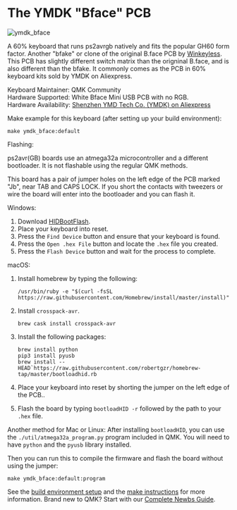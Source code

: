 # The YMDK "Bface" PCB

![ymdk_bface](https://i.imgur.com/qhFxN0g.jpg)

A 60% keyboard that runs ps2avrgb natively and fits the popular GH60 form factor. Another "bfake" or clone of the original B.face PCB by [Winkeyless](https://winkeyless.kr/product/b-face-x2-pcb/). This PCB has slightly different switch matrix than the origninal B.face, and is also different than the bfake. It commonly comes as the PCB in 60% keyboard kits sold by YMDK on Aliexpress.

Keyboard Maintainer: QMK Community  
Hardware Supported: White Bface Mini USB PCB with no RGB.  
Hardware Availability: [Shenzhen YMD Tech Co. (YMDK) on Aliexpress](https://www.aliexpress.com/item/32799437588.html)  

Make example for this keyboard (after setting up your build environment):

    make ymdk_bface:default

Flashing:

ps2avr(GB) boards use an atmega32a microcontroller and a different bootloader. It is not flashable using the regular QMK methods. 

This board has a pair of jumper holes on the left edge of the PCB marked "Jb", near TAB and CAPS LOCK. If you short the contacts with tweezers or wire the board will enter into the bootloader and you can flash it.

Windows: 
1. Download [HIDBootFlash](http://vusb.wikidot.com/project:hidbootflash).
2. Place your keyboard into reset. 
3. Press the `Find Device` button and ensure that your keyboard is found.
4. Press the `Open .hex File` button and locate the `.hex` file you created.
5. Press the `Flash Device` button and wait for the process to complete. 

macOS:
1. Install homebrew by typing the following:   
    ```
    /usr/bin/ruby -e "$(curl -fsSL https://raw.githubusercontent.com/Homebrew/install/master/install)"
    ```
2. Install `crosspack-avr`.  
    ```
    brew cask install crosspack-avr
    ```
3. Install the following packages:
    ```
    brew install python
    pip3 install pyusb
    brew install --HEAD`https://raw.githubusercontent.com/robertgzr/homebrew-tap/master/bootloadhid.rb
    ```

4. Place your keyboard into reset by shorting the jumper on the left edge of the PCB.. 
5. Flash the board by typing `bootloadHID -r` followed by the path to your `.hex` file. 

Another method for Mac or Linux:
After installing `bootloadHID`, you can use the `./util/atmega32a_program.py` program included in QMK. You will need to have `python` and the `pyusb` library installed.

Then you can run this to compile the firmware and flash the board without using the jumper:
```
make ymdk_bface:default:program
```

See the [build environment setup](https://docs.qmk.fm/#/getting_started_build_tools) and the [make instructions](https://docs.qmk.fm/#/getting_started_make_guide) for more information. Brand new to QMK? Start with our [Complete Newbs Guide](https://docs.qmk.fm/#/newbs).
